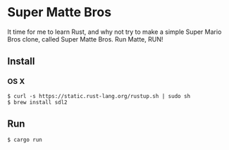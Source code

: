 # Super Matte Bros

It time for me to learn Rust, and why not try to make a simple Super Mario Bros clone, called Super Matte Bros. Run Matte, RUN!


## Install

### OS X

```shell
$ curl -s https://static.rust-lang.org/rustup.sh | sudo sh
$ brew install sdl2
```


## Run

```shell
$ cargo run
```
